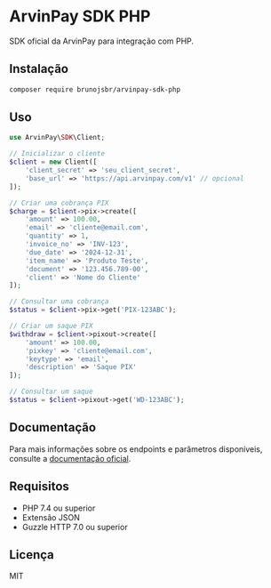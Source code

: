 # ArvinPay SDK PHP

SDK oficial da ArvinPay para integração com PHP.

## Instalação

```bash
composer require brunojsbr/arvinpay-sdk-php
```

## Uso

```php
use ArvinPay\SDK\Client;

// Inicializar o cliente
$client = new Client([
    'client_secret' => 'seu_client_secret',
    'base_url' => 'https://api.arvinpay.com/v1' // opcional
]);

// Criar uma cobrança PIX
$charge = $client->pix->create([
    'amount' => 100.00,
    'email' => 'cliente@email.com',
    'quantity' => 1,
    'invoice_no' => 'INV-123',
    'due_date' => '2024-12-31',
    'item_name' => 'Produto Teste',
    'document' => '123.456.789-00',
    'client' => 'Nome do Cliente'
]);

// Consultar uma cobrança
$status = $client->pix->get('PIX-123ABC');

// Criar um saque PIX
$withdraw = $client->pixout->create([
    'amount' => 100.00,
    'pixkey' => 'cliente@email.com',
    'keytype' => 'email',
    'description' => 'Saque PIX'
]);

// Consultar um saque
$status = $client->pixout->get('WD-123ABC');
```

## Documentação

Para mais informações sobre os endpoints e parâmetros disponíveis, consulte a [documentação oficial](https://api.arvinpay.com/docs).

## Requisitos

- PHP 7.4 ou superior
- Extensão JSON
- Guzzle HTTP 7.0 ou superior

## Licença

MIT 

